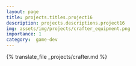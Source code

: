 ```yaml
---
layout: page
title: projects.titles.project16
description: projects.descriptions.project16
img: assets/img/projects/crafter_equipment.png
importance: 1
category:  game-dev
---
```


{% translate_file _projects/crafter.md %}